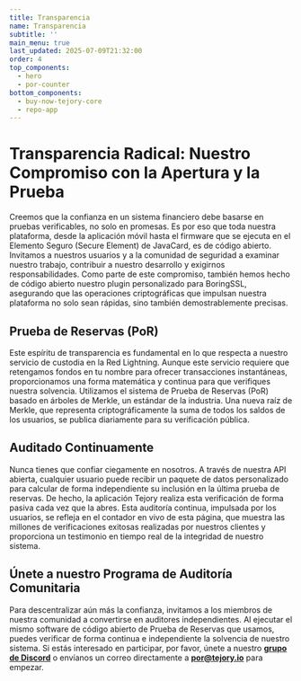 ```yaml
---
title: Transparencia
name: Transparencia
subtitle: ''
main_menu: true
last_updated: 2025-07-09T21:32:00
order: 4
top_components:
  - hero
  - por-counter
bottom_components:
  - buy-now-tejory-core
  - repo-app
---
```

# Transparencia Radical: Nuestro Compromiso con la Apertura y la Prueba

Creemos que la confianza en un sistema financiero debe basarse en pruebas verificables, no solo en promesas. Es por eso que toda nuestra plataforma, desde la aplicación móvil hasta el firmware que se ejecuta en el Elemento Seguro (Secure Element) de JavaCard, es de código abierto. Invitamos a nuestros usuarios y a la comunidad de seguridad a examinar nuestro trabajo, contribuir a nuestro desarrollo y exigirnos responsabilidades. Como parte de este compromiso, también hemos hecho de código abierto nuestro plugin personalizado para BoringSSL, asegurando que las operaciones criptográficas que impulsan nuestra plataforma no solo sean rápidas, sino también demostrablemente precisas.

## Prueba de Reservas (PoR)

Este espíritu de transparencia es fundamental en lo que respecta a nuestro servicio de custodia en la Red Lightning. Aunque este servicio requiere que retengamos fondos en tu nombre para ofrecer transacciones instantáneas, proporcionamos una forma matemática y continua para que verifiques nuestra solvencia. Utilizamos el sistema de Prueba de Reservas (PoR) basado en árboles de Merkle, un estándar de la industria. Una nueva raíz de Merkle, que representa criptográficamente la suma de todos los saldos de los usuarios, se publica diariamente para su verificación pública.

## Auditado Continuamente

Nunca tienes que confiar ciegamente en nosotros. A través de nuestra API abierta, cualquier usuario puede recibir un paquete de datos personalizado para calcular de forma independiente su inclusión en la última prueba de reservas. De hecho, la aplicación Tejory realiza esta verificación de forma pasiva cada vez que la abres. Esta auditoría continua, impulsada por los usuarios, se refleja en el contador en vivo de esta página, que muestra las millones de verificaciones exitosas realizadas por nuestros clientes y proporciona un testimonio en tiempo real de la integridad de nuestro sistema.

## Únete a nuestro Programa de Auditoría Comunitaria

Para descentralizar aún más la confianza, invitamos a los miembros de nuestra comunidad a convertirse en auditores independientes. Al ejecutar el mismo software de código abierto de Prueba de Reservas que usamos, puedes verificar de forma continua e independiente la solvencia de nuestro sistema. Si estás interesado en participar, por favor, únete a nuestro <span class="text-amber-400">[**grupo de Discord**](https://discord.gg/6Rardj7bcj)</span> o envíanos un correo directamente a **por@tejory.io** para empezar.